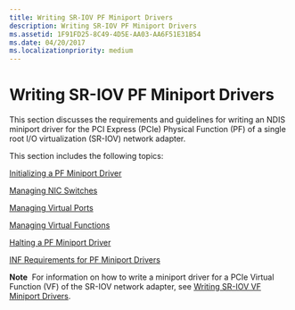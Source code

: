 ```yaml
---
title: Writing SR-IOV PF Miniport Drivers
description: Writing SR-IOV PF Miniport Drivers
ms.assetid: 1F91FD25-8C49-4D5E-AA03-AA6F51E31B54
ms.date: 04/20/2017
ms.localizationpriority: medium
---
```


# Writing SR-IOV PF Miniport Drivers


This section discusses the requirements and guidelines for writing an NDIS miniport driver for the PCI Express (PCIe) Physical Function (PF) of a single root I/O virtualization (SR-IOV) network adapter.

This section includes the following topics:

[Initializing a PF Miniport Driver](initializing-a-pf-miniport-driver.md)

[Managing NIC Switches](managing-nic-switches.md)

[Managing Virtual Ports](managing-virtual-ports.md)

[Managing Virtual Functions](managing-virtual-functions.md)

[Halting a PF Miniport Driver](halting-a-pf-miniport-driver.md)

[INF Requirements for PF Miniport Drivers](inf-requirements-for-pf-miniport-drivers.md)

**Note**  For information on how to write a miniport driver for a PCIe Virtual Function (VF) of the SR-IOV network adapter, see [Writing SR-IOV VF Miniport Drivers](writing-sr-iov-vf-miniport-drivers.md).

 

 

 





